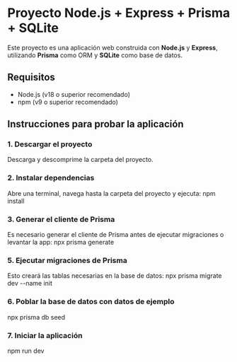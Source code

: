 # Proyecto Node.js + Express + Prisma + SQLite

Este proyecto es una aplicación web construida con **Node.js** y **Express**, utilizando **Prisma** como ORM y **SQLite** como base de datos.

## Requisitos

- Node.js (v18 o superior recomendado)
- npm (v9 o superior recomendado)

## Instrucciones para probar la aplicación

### 1. Descargar el proyecto

Descarga y descomprime la carpeta del proyecto.

### 2. Instalar dependencias

Abre una terminal, navega hasta la carpeta del proyecto y ejecuta:    npm install

### 3. Generar el cliente de Prisma

Es necesario generar el cliente de Prisma antes de ejecutar migraciones o levantar la app: npx prisma generate

### 5. Ejecutar migraciones de Prisma

Esto creará las tablas necesarias en la base de datos:    npx prisma migrate dev --name init

### 6.  Poblar la base de datos con datos de ejemplo

npx prisma db seed

### 7. Iniciar la aplicación

npm run dev







